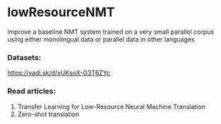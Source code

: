 # lowResourceNMT
Improve a baseline NMT system trained on a very small parallel corpus using either monolingual data or parallel data in other languages

### Datasets:
https://yadi.sk/d/xUKsoX-G3T6ZYc

### Read articles:
1) Transfer Learning for Low-Resource Neural Machine Translation
2) Zero-shot translation
